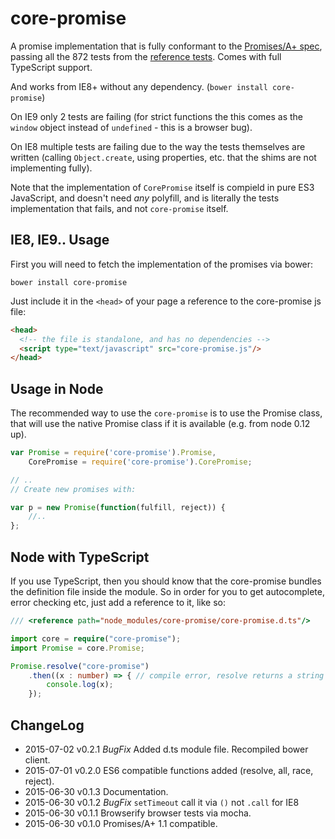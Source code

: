 # core-promise

A promise implementation that is fully conformant to the [Promises/A+ spec](https://github.com/promises-aplus/promises-spec),
passing all the 872 tests from the [reference tests](https://github.com/promises-aplus/promises-tests).
Comes with full TypeScript support.


And works from IE8+ without any dependency. (`bower install core-promise`)


On IE9 only 2 tests are failing (for strict functions the this comes as the `window` object
instead of `undefined` - this is a browser bug).


On IE8 multiple tests are failing due to the way the tests themselves are written
(calling `Object.create`, using properties, etc. that the shims are not implementing fully).


Note that the implementation of `CorePromise` itself is compield in pure ES3 JavaScript, and doesn't need
*any* polyfill, and is literally the tests implementation that fails, and not `core-promise` itself.

## IE8, IE9.. Usage

First you will need to fetch the implementation of the promises via bower:

```
bower install core-promise
```

Just include it in the `<head>` of your page a reference to the core-promise js file:

```html
<head>
  <!-- the file is standalone, and has no dependencies -->
  <script type="text/javascript" src="core-promise.js"/>
</head>
```

## Usage in Node

The recommended way to use the `core-promise` is to use the Promise class, that
will use the native Promise class if it is available (e.g. from node 0.12 up).

```javascript
var Promise = require('core-promise').Promise,
    CorePromise = require('core-promise').CorePromise;

// ..
// Create new promises with:

var p = new Promise(function(fulfill, reject)) {
    //..
};
```

## Node with TypeScript

If you use TypeScript, then you should know that the core-promise bundles
the definition file inside the module. So in order for you to get autocomplete,
error checking etc, just add a reference to it, like so: 

```typescript
/// <reference path="node_modules/core-promise/core-promise.d.ts"/>

import core = require("core-promise");
import Promise = core.Promise;

Promise.resolve("core-promise")
    .then((x : number) => { // compile error, resolve returns a string
        console.log(x);
    });
```

## ChangeLog

* 2015-07-02 v0.2.1 *BugFix* Added d.ts module file. Recompiled bower client.
* 2015-07-01 v0.2.0 ES6 compatible functions added (resolve, all, race, reject).
* 2015-06-30 v0.1.3 Documentation.
* 2015-06-30 v0.1.2 *BugFix* `setTimeout` call it via `()` not `.call` for IE8
* 2015-06-30 v0.1.1 Browserify browser tests via mocha.
* 2015-06-30 v0.1.0 Promises/A+ 1.1 compatible.
